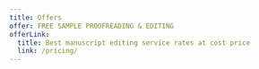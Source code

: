 ```yaml
---
title: Offers
offer: FREE SAMPLE PROOFREADING & EDITING
offerLink:
  title: Best manuscript editing service rates at cost price
  link: /pricing/
---
```

